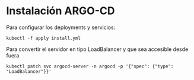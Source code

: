 # Instalación ARGO-CD

Para configurar los deployments y servicios:
```
kubectl -f apply install.yml
```

Para convertir el servidor en tipo LoadBalancer y que sea accesible desde fuera
```
kubectl patch svc argocd-server -n argocd -p '{"spec": {"type": "LoadBalancer"}}'
```
